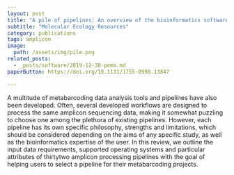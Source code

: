 ```yaml
---
layout: post
title: "A pile of pipelines: An overview of the bioinformatics software for metabarcoding data analyses"
subtitle: "Molecular Ecology Resources"
category: publications
tags: amplicon
image:
  path: /assets/img/pile.png
related_posts:
  - _posts/software/2019-12-30-pema.md
paperButton: https://doi.org/10.1111/1755-0998.13847

---
```


A multitude of metabarcoding data analysis tools and pipelines have also been developed. 
Often, several developed workflows are designed to process the same amplicon sequencing data, making it somewhat puzzling to choose one among the plethora of existing pipelines. However, each pipeline has its own specific philosophy, strengths and
limitations, which should be considered depending on the aims of any specific study,
as well as the bioinformatics expertise of the user. In this review, we outline the input
data requirements, supported operating systems and particular attributes of thirtytwo amplicon processing pipelines with the goal of helping users to select a pipeline
for their metabarcoding projects.



